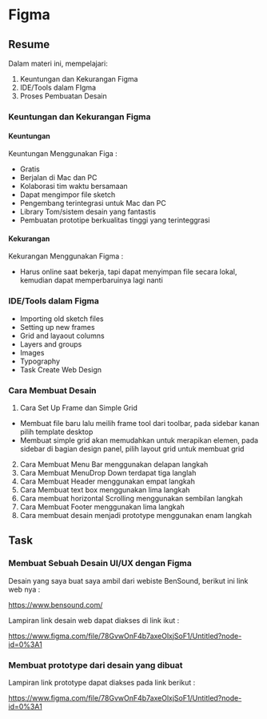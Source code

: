 # Figma

## Resume
Dalam materi ini, mempelajari:
1. Keuntungan dan Kekurangan Figma
2. IDE/Tools dalam FIgma
3. Proses Pembuatan Desain
 
### Keuntungan dan Kekurangan Figma

#### Keuntungan
Keuntungan Menggunakan Figa :
- Gratis
- Berjalan di Mac dan PC
- Kolaborasi tim waktu bersamaan
- Dapat mengimpor file sketch
- Pengembang terintegrasi untuk Mac dan PC
- Library Tom/sistem desain yang fantastis
- Pembuatan prototipe berkualitas tinggi yang terinteggrasi

#### Kekurangan
Kekurangan Menggunakan Figma :
- Harus online saat bekerja, tapi dapat menyimpan file secara lokal, kemudian dapat memperbaruinya lagi nanti

### IDE/Tools dalam Figma
- Importing old sketch files
- Setting up new frames 
- Grid and layaout columns
- Layers and groups
- Images
- Typography
- Task Create Web Design

### Cara Membuat Desain

1. Cara Set Up Frame dan Simple Grid
- Membuat file baru lalu meilih frame tool dari toolbar, pada sidebar kanan pilih template desktop
- Membuat simple grid akan memudahkan untuk merapikan elemen, pada sidebar di bagian design panel, pilih layout grid untuk membuat grid

2. Cara Membuat Menu Bar menggunakan delapan langkah
3. Cara Membuat MenuDrop Down terdapat tiga langlah
4. Cara Membuat Header menggunakan empat langkah
5. Cara Membuat text box menggunakan lima langkah 
6. Cara membuat horizontal Scrolling menggunakan sembilan langkah
7. Cara Membuat Footer menggunakan lima langkah
8. Cara membuat desain menjadi prototype menggunakan enam langkah

## Task

### Membuat Sebuah Desain UI/UX dengan Figma

Desain yang saya buat saya ambil dari webiste BenSound, berikut ini link web nya : 

https://www.bensound.com/

Lampiran link desain web dapat diakses di link ikut :

https://www.figma.com/file/78GvwOnF4b7axeOlxjSoF1/Untitled?node-id=0%3A1


### Membuat prototype dari desain yang dibuat

Lampiran link prototype dapat diakses pada link berikut :

https://www.figma.com/file/78GvwOnF4b7axeOlxjSoF1/Untitled?node-id=0%3A1














